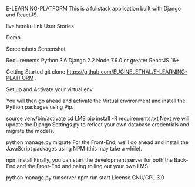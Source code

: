 E-LEARNING-PLATFORM
This is a fullstack application built with Django and ReactJS. 



live heroku link 
 User Stories

Demo


Screenshots
 Screenshot

Requirements
Python 3.6
Django 2.2
Node 7.9.0 or greater
ReactJS 16+

Getting Started
git clone https://github.com/EUGINELETHAL/E-LEARNING-PLATFORM
.

Set up  and Activate your virtual env

You will then go ahead and activate the Virtual environment and install the Python packages using Pip.

source venv/bin/activate
cd LMS
pip install -R requirements.txt
Next we will update the Django Settings.py to reflect your own database credentials and migrate the models.

python manage.py migrate
For the Front-End, we'll go ahead and install the JavaScript packages using NPM (this may take a while).

npm install
Finally, you can start the development server for both the Back-End and the Front-End and being rolling out your own LMS.

python manage.py runserver
npm run start
License
GNU/GPL 3.0